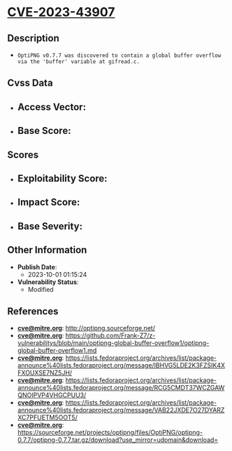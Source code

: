 
# [CVE-2023-43907](http://optipng.sourceforge.net/)

## Description

- `OptiPNG v0.7.7 was discovered to contain a global buffer overflow via the 'buffer' variable at gifread.c.`

## Cvss Data

- **Access Vector**:
  - 
- **Base Score**:
  - 

## Scores

- **Exploitability Score**:
  - 
- **Impact Score**:
  - 
- **Base Severity**:
  - 

## Other Information

- **Publish Date**:
  - 2023-10-01 01:15:24
- **Vulnerability Status**:
  - Modified

## References

- **cve@mitre.org**: http://optipng.sourceforge.net/
- **cve@mitre.org**: https://github.com/Frank-Z7/z-vulnerabilitys/blob/main/optipng-global-buffer-overflow1/optipng-global-buffer-overflow1.md
- **cve@mitre.org**: https://lists.fedoraproject.org/archives/list/package-announce%40lists.fedoraproject.org/message/IBHVG5LDE2K3FZSIK4XFXOUXSE7NZ5JH/
- **cve@mitre.org**: https://lists.fedoraproject.org/archives/list/package-announce%40lists.fedoraproject.org/message/RCG5CMDT37WCZGAWQNOIPVP4VHGCPUU3/
- **cve@mitre.org**: https://lists.fedoraproject.org/archives/list/package-announce%40lists.fedoraproject.org/message/VAB22JXDE7O27DYARZXC7PFUETM5OOT5/
- **cve@mitre.org**: https://sourceforge.net/projects/optipng/files/OptiPNG/optipng-0.7.7/optipng-0.7.7.tar.gz/download?use_mirror=udomain&download=
